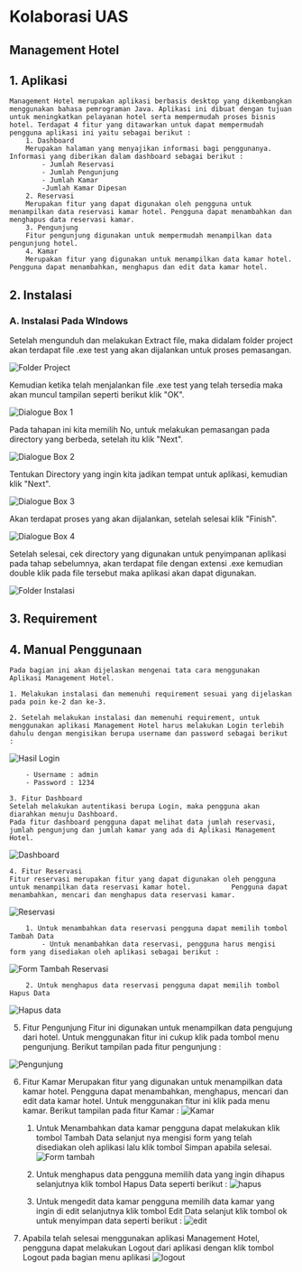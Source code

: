 # Kolaborasi UAS
## Management Hotel
## 1. Aplikasi
    Management Hotel merupakan aplikasi berbasis desktop yang dikembangkan menggunakan bahasa pemrograman Java. Aplikasi ini dibuat dengan tujuan untuk meningkatkan pelayanan hotel serta mempermudah proses bisnis hotel. Terdapat 4 fitur yang ditawarkan untuk dapat mempermudah pengguna aplikasi ini yaitu sebagai berikut : 
        1. Dashboard 
        Merupakan halaman yang menyajikan informasi bagi penggunanya. Informasi yang diberikan dalam dashboard sebagai berikut : 
            - Jumlah Reservasi
            - Jumlah Pengunjung 
            - Jumlah Kamar 
            -Jumlah Kamar Dipesan
        2. Reservasi 
        Merupakan fitur yang dapat digunakan oleh pengguna untuk menampilkan data reservasi kamar hotel. Pengguna dapat menambahkan dan menghapus data reservasi kamar. 
        3. Pengunjung 
        Fitur pengunjung digunakan untuk mempermudah menampilkan data pengunjung hotel. 
        4. Kamar
        Merupakan fitur yang digunakan untuk menampilkan data kamar hotel. Pengguna dapat menambahkan, menghapus dan edit data kamar hotel. 

## 2. Instalasi 
### A. Instalasi Pada WIndows 
Setelah mengunduh dan melakukan Extract file, maka didalam folder project akan terdapat file .exe test yang akan dijalankan untuk proses pemasangan.

![Folder Project](5.png)

Kemudian ketika telah menjalankan file .exe test  yang telah tersedia maka akan muncul tampilan seperti berikut klik "OK".

![Dialogue Box 1](6.png)

Pada tahapan ini kita memilih No, untuk melakukan pemasangan pada directory yang berbeda, setelah itu klik "Next".

![Dialogue Box 2](7.png)

Tentukan Directory yang ingin kita jadikan tempat untuk aplikasi, kemudian klik "Next".

![Dialogue Box 3](8.png)
 
 Akan terdapat proses yang akan dijalankan, setelah selesai klik "Finish".

 ![Dialogue Box 4](9.png)

 Setelah selesai, cek directory yang digunakan untuk penyimpanan aplikasi pada tahap sebelumnya, akan terdapat file dengan extensi .exe kemudian double klik pada file tersebut maka aplikasi akan dapat digunakan.

 ![Folder Instalasi](10.png)

## 3. Requirement 

## 4. Manual Penggunaan 
    Pada bagian ini akan dijelaskan mengenai tata cara menggunakan Aplikasi Management Hotel. 

    1. Melakukan instalasi dan memenuhi requirement sesuai yang dijelaskan pada poin ke-2 dan ke-3. 
    
    2. Setelah melakukan instalasi dan memenuhi requirement, untuk menggunakan aplikasi Management Hotel harus melakukan Login terlebih dahulu dengan mengisikan berupa username dan password sebagai berikut : 
        
![Hasil Login](1.png)

        - Username : admin
        - Password : 1234 

    3. Fitur Dashboard 
    Setelah melakukan autentikasi berupa Login, maka pengguna akan diarahkan menuju Dashboard. 
    Pada fitur dashboard pengguna dapat melihat data jumlah reservasi, jumlah pengunjung dan jumlah kamar yang ada di Aplikasi Management Hotel. 

![Dashboard](2.png)

    4. Fitur Reservasi 
    Fitur reservasi merupakan fitur yang dapat digunakan oleh pengguna untuk menampilkan data reservasi kamar hotel.          Pengguna dapat menambahkan, mencari dan menghapus data reservasi kamar. 

![Reservasi](3.png)

        1. Untuk menambahkan data reservasi pengguna dapat memilih tombol Tambah Data
            - Untuk menambahkan data reservasi, pengguna harus mengisi form yang disediakan oleh aplikasi sebagai berikut : 

![Form Tambah Reservasi](4.png)
            
        2. Untuk menghapus data reservasi pengguna dapat memilih tombol Hapus Data 
![Hapus data](11.png)
        
   5. Fitur Pengunjung
   Fitur ini digunakan untuk menampilkan data pengujung dari hotel. 
   Untuk menggunakan fitur ini cukup klik pada tombol menu pengunjung. 
   Berikut tampilan pada fitur pengunjung : 
   
   ![Pengunjung](12.png)
   
   6. Fitur Kamar 
   Merupakan fitur yang digunakan untuk menampilkan data kamar hotel.
   Pengguna dapat menambahkan, menghapus, mencari dan edit data kamar hotel. 
   Untuk menggunakan fitur ini klik pada menu kamar. 
   Berikut tampilan pada fitur Kamar : 
   ![Kamar](13.png) 
   
        1. Untuk Menambahkan data kamar pengguna dapat melakukan klik tombol Tambah Data
        selanjut nya mengisi form yang telah disediakan oleh aplikasi lalu klik tombol Simpan apabila selesai. 
   ![Form tambah](14.png) 
    
        2. Untuk menghapus data pengguna memilih data yang ingin dihapus
        selanjutnya klik tombol Hapus Data seperti berikut : 
   ![hapus](15.png) 
    
        3. Untuk mengedit data kamar pengguna memilih data kamar yang ingin di edit 
        selanjutnya klik tombol Edit Data selanjut klik tombol ok untuk menyimpan data seperti berikut : 
 ![edit](16.png) 
    
    
   7. Apabila telah selesai menggunakan aplikasi Management Hotel, pengguna dapat melakukan Logout dari aplikasi
   dengan klik tombol Logout pada bagian menu aplikasi 
   ![logout](17.png) 
        
        
        
    
